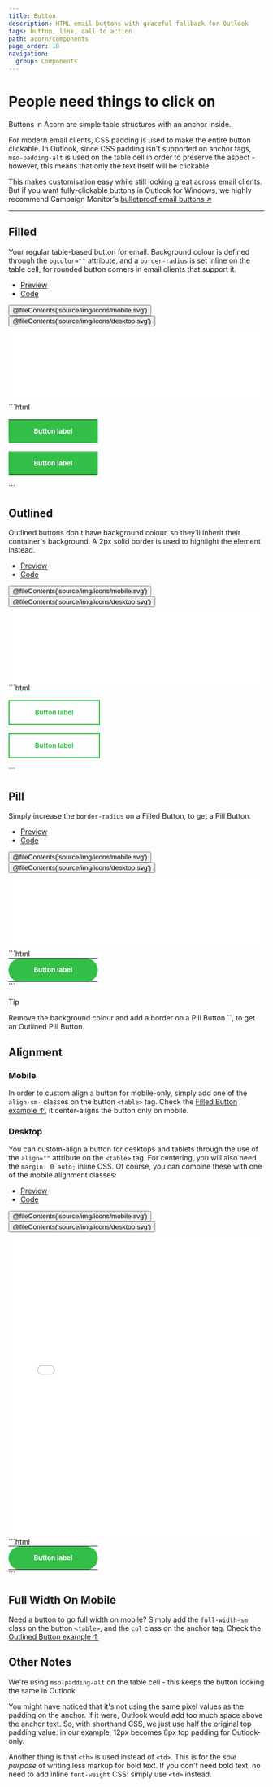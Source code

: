 ```yaml
---
title: Button
description: HTML email buttons with graceful fallback for Outlook
tags: button, link, call to action
path: acorn/components
page_order: 18
navigation:
  group: Components
---
```


# People need things to click on

Buttons in Acorn are simple table structures with an anchor inside. 

For modern email clients, CSS padding is used to make the entire button clickable. In Outlook, since CSS padding isn't supported on anchor tags, `mso-padding-alt` is used on the table cell in order to preserve the aspect - however, this means that only the text itself will be clickable.

This makes customisation easy while still looking great across email clients. But if you want fully-clickable buttons in Outlook for Windows, we highly recommend Campaign Monitor's [bulletproof email buttons ↗](https://buttons.cm/)

---

## Filled

Your regular table-based button for email. Background colour is defined through the `bgcolor=""` attribute, and a `border-radius` is set inline on the table cell, for rounded button corners in email clients that support it.

<div class="my-6">
    <ul class="tabs">
        <li class="active"><a href="#button-filled-preview">Preview</a></li>
        <li><a href="#button-filled-code">Code</a></li>
    </ul>    
    <div id="button-filled-preview" class="tab-panel" aria-expanded="true">
        <div class="py-4 bg-grey-lighter">
            <div class="hidden md:flex justify-around bg-grey-lighter pt-4 w-24 mx-auto">
                <button data-preview="mobile" class="text-grey">@fileContents('source/img/icons/mobile.svg')</button>
                <button data-preview="desktop" class="text-grey-darkest">@fileContents('source/img/icons/desktop.svg')</button>
            </div>
            <iframe src="/acorn/includes/components/button-filled.html" frameborder="0" width="100%" class="block mx-auto transition-all" style="min-height: 150px;"></iframe>
        </div>
    </div>    
    <div id="button-filled-code" class="tab-panel" markdown="1" aria-expanded="false">
```html
<!-- Default -->
<table cellpadding="0" cellspacing="0" role="presentation">
  <tr>
    <th bgcolor="#34BF49" style="border-radius: 3px; mso-padding-alt: 6px 42px 12px;">
      <a href="http://thememountain.com" style="color: #FFFFFF; display: inline-block; font-size: 13px; line-height: 100%; padding: 12px 42px; text-decoration: none;">Button label</a>
    </th>
  </tr>
</table>

<!-- Custom: center-aligned on mobile only -->
<table class="align-sm-center" cellpadding="0" cellspacing="0" role="presentation">
  <tr>
    <th bgcolor="#34BF49" style="border-radius: 3px; mso-padding-alt: 6px 42px 12px;">
      <a href="http://thememountain.com" style="color: #FFFFFF; display: inline-block; font-size: 13px; line-height: 100%; padding: 12px 42px; text-decoration: none;">Button label</a>
    </th>
  </tr>
</table>
```
    </div>
</div>

## Outlined

Outlined buttons don't have background colour, so they'll inherit their container's background. A 2px solid border is used to highlight the element instead.

<div class="my-6">
    <ul class="tabs">
        <li class="active"><a href="#button-outlined-preview">Preview</a></li>
        <li><a href="#button-outlined-code">Code</a></li>
    </ul>    
    <div id="button-outlined-preview" class="tab-panel" aria-expanded="true">
        <div class="py-4 bg-grey-lighter">
            <div class="hidden md:flex justify-around bg-grey-lighter pt-4 w-24 mx-auto">
                <button data-preview="mobile" class="text-grey">@fileContents('source/img/icons/mobile.svg')</button>
                <button data-preview="desktop" class="text-grey-darkest">@fileContents('source/img/icons/desktop.svg')</button>
            </div>
            <iframe src="/acorn/includes/components/button-outlined.html" frameborder="0" width="100%" class="block mx-auto transition-all" style="min-height: 150px;"></iframe>
        </div>
    </div>    
    <div id="button-outlined-code" class="tab-panel" markdown="1" aria-expanded="false">
```html
<!-- Default -->
<table cellpadding="0" cellspacing="0" role="presentation">
  <tr>
    <th style="border: 2px solid #34BF49; border-radius: 3px; mso-padding-alt: 6px 42px 12px;">
      <a href="http://thememountain.com" style="color: #34BF49; display: inline-block; font-size: 13px; line-height: 100%; padding: 12px 42px; text-decoration: none;">Button label</a>
    </th>
  </tr>
</table>

<!-- Custom: Full width on mobile -->
<table class="full-width-sm" cellpadding="0" cellspacing="0" role="presentation">
  <tr>
    <th style="border: 2px solid #34BF49; border-radius: 3px; mso-padding-alt: 6px 42px 12px;">
      <a href="http://thememountain.com" class="col" style="color: #34BF49; display: inline-block; font-size: 13px; line-height: 100%; padding: 12px 42px; text-decoration: none;">Button label</a>
    </th>
  </tr>
</table>
```
    </div>
</div>

## Pill

Simply increase the `border-radius` on a Filled Button, to get a Pill Button.

<div class="my-6">
    <ul class="tabs">
        <li class="active"><a href="#button-pill-preview">Preview</a></li>
        <li><a href="#button-pill-code">Code</a></li>
    </ul>    
    <div id="button-pill-preview" class="tab-panel" aria-expanded="true">
        <div class="py-4 bg-grey-lighter">
            <div class="hidden md:flex justify-around bg-grey-lighter pt-4 w-24 mx-auto">
                <button data-preview="mobile" class="text-grey">@fileContents('source/img/icons/mobile.svg')</button>
                <button data-preview="desktop" class="text-grey-darkest">@fileContents('source/img/icons/desktop.svg')</button>
            </div>
            <iframe src="/acorn/includes/components/button-pill.html" frameborder="0" width="100%" class="block mx-auto transition-all" style="min-height: 150px;"></iframe>
        </div>
    </div>    
    <div id="button-pill-code" class="tab-panel" markdown="1" aria-expanded="false">
```html
<table align="center" cellpadding="0" cellspacing="0" role="presentation" style="margin: 0 auto;">
  <tr>
    <th bgcolor="#34BF49" style="border-radius: 50px; mso-padding-alt: 6px 42px 12px;">
      <a href="http://thememountain.com" style="color: #FFFFFF; display: inline-block; font-size: 13px; line-height: 100%; padding: 12px 42px; text-decoration: none;">Button label</a>
    </th>
  </tr>
</table>
```
    </div>
</div>

<div class="bg-blue-lightest border-l-4 border-blue p-4 mb-6" role="alert">
    <p class="font-sans font-bold m-0 text-md text-blue-dark">Tip</p>
    <div class="-mb-4 text-md text-blue-dark" markdown="1">Remove the background colour and add a border on a Pill Button `<th>`, to get an Outlined Pill Button.</div>
</div>

## Alignment

### Mobile

In order to custom align a button for mobile-only, simply add one of the `align-sm-` classes on the button `<table>` tag. Check the [Filled Button example ↑](#filled), it center-aligns the button only on mobile.

### Desktop

You can custom-align a button for desktops and tablets through the use of the `align=""` attribute on the `<table>` tag. For centering, you will also need the `margin: 0 auto;` inline CSS. Of course, you can combine these with one of the mobile alignment classes:

<div class="my-6">
    <ul class="tabs">
        <li class="active"><a href="#buttons-alignment-preview">Preview</a></li>
        <li><a href="#buttons-alignment-code">Code</a></li>
    </ul>    
    <div id="buttons-alignment-preview" class="tab-panel" aria-expanded="true">
        <div class="py-4 bg-grey-lighter">
            <div class="hidden md:flex justify-around bg-grey-lighter pt-4 w-24 mx-auto">
                <button data-preview="mobile" class="text-grey">@fileContents('source/img/icons/mobile.svg')</button>
                <button data-preview="desktop" class="text-grey-darkest">@fileContents('source/img/icons/desktop.svg')</button>
            </div>
            <iframe src="/acorn/includes/components/buttons-alignment.html" frameborder="0" width="100%" class="block mx-auto transition-all" style="min-height: 600px;"></iframe>
        </div>
    </div>    
    <div id="buttons-alignment-code" class="tab-panel" markdown="1" aria-expanded="false">
```html
<table align="center" cellpadding="0" cellspacing="0" role="presentation" style="margin: 0 auto;">
  <tr>
    <th bgcolor="#34BF49" style="border-radius: 50px; mso-padding-alt: 6px 42px 12px;">
      <a href="http://thememountain.com" style="color: #FFFFFF; display: inline-block; font-size: 13px; line-height: 100%; padding: 12px 42px; text-decoration: none;">Button label</a>
    </th>
  </tr>
</table>
```
    </div>
</div>

## Full Width On Mobile

Need a button to go full width on mobile? Simply add the `full-width-sm` class on the button `<table>`, and the `col` class on the anchor tag. Check the [Outlined Button example ↑](#outlined)

## Other Notes

We're using `mso-padding-alt` on the table cell - this keeps the button looking the same in Outlook. 

You might have noticed that it's not using the same pixel values as the padding on the anchor. If it were, Outlook would add too much space above the anchor text. So, with shorthand CSS, we just use half the original top padding value: in our example, 12px becomes 6px top padding for Outlook-only.

Another thing is that `<th>` is used instead of `<td>`. This is for the _sole purpose_ of writing less markup for bold text. If you don't need bold text, no need to add inline `font-weight` CSS: simply use `<td>` instead.
